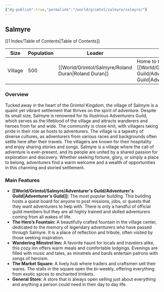 ```yaml
---
{"dg-publish":true,"permalink":"/world/grimtol/salmyre/salmyre/"}
---
```


## Salmyre
[[1 Index/Table of Contents\|Table of Contents]]

| Size    | Population | Leader           | Importance                         | Location    |
| ------- | ---------- | ---------------- | ---------------------------------- | ----------- |
| Village | 500        | [[World/Grimtol/Salmyre/Roland Duran\|Roland Duran]] | Home to the [[World/Grimtol/Salmyre/Adventurer's Guild/Adventurer's Guild\|Adventurer's Guild]] | [[World/Grimtol/Grimtol\|Grimtol]] |
### Overview
Tucked away in the heart of the Grimtol Kingdom, the village of Salmyre is a quaint yet vibrant settlement that thrives on the spirit of adventure. Despite its small size, Salmyre is renowned for its illustrious Adventurers Guild, which serves as the lifeblood of the village and attracts wanderers and heroes from far and wide. The community is close-knit, with villagers taking pride in their role as hosts to adventurers. The village is a tapestry of diverse cultures, as adventurers from various races and backgrounds often settle here after their travels. The villagers are known for their hospitality and enjoy sharing stories and songs. Salmyre is a village where the call of adventure is ever-present, and its people are united by a shared passion for exploration and discovery. Whether seeking fortune, glory, or simply a place to belong, adventurers find a warm welcome and a wealth of opportunities in this charming and storied settlement.

### Main Features
- **[[World/Grimtol/Salmyre/Adventurer's Guild/Adventurer's Guild\|Adventurer's Guild]]:** The most popular building. This building hosts a quest board for anyone to post missions, jobs, or quests that they want adventurers to help with. There is only a handful of official guild members but they are all highly trained and skilled adventurers coming from all wakes of life. 
- **The Hero’s Fountain:** A beautifully crafted fountain in the village center, dedicated to the memory of legendary adventurers who have passed through Salmyre. It is a place of reflection and tribute, often visited by those seeking inspiration.
- **Wandering Minstrel Inn:** A favorite haunt for locals and travelers alike, this cozy inn offers warm meals and comfortable lodgings. Evenings are filled with music and tales, as minstrels and bards entertain patrons with songs of heroism.
- **The Market Square:** A lively hub where traders and craftsmen sell their wares. The stalls in the square open the bi-weekly, offering everything from exotic spices to enchanted trinkets.
- **General Store:** A store that is always open selling just about everything and anything a person could need in their day to day life. 
